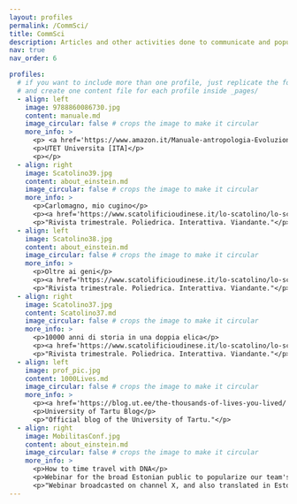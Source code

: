 ```yaml
---
layout: profiles
permalink: /CommSci/
title: CommSci
description: Articles and other activities done to communicate and popularizing scientific concepts to a broad audience
nav: true
nav_order: 6

profiles:
  # if you want to include more than one profile, just replicate the following block
  # and create one content file for each profile inside _pages/
  - align: left
    image: 9788860086730.jpg
    content: manuale.md
    image_circular: false # crops the image to make it circular
    more_info: >
      <p> <a href='https://www.amazon.it/Manuale-antropologia-Evoluzione-biodiversit%C3%A0-umana/dp/8860086736'>Manuale di Antropologia, Evoluzione e Biodiversita Umana</a></p>
      <p>UTET Universita [ITA]</p>
      <p></p>
  - align: right
    image: Scatolino39.jpg
    content: about_einstein.md
    image_circular: false # crops the image to make it circular
    more_info: >
      <p>Carlomagno, mio cugino</p>
      <p><a href='https://www.scatolificioudinese.it/lo-scatolino/lo-scatolino-39/?p=0'>Scatolino n. 39 [ITA]</a></p>
      <p>"Rivista trimestrale. Poliedrica. Interattiva. Viandante."</p>
  - align: left
    image: Scatolino38.jpg
    content: about_einstein.md
    image_circular: false # crops the image to make it circular
    more_info: >
      <p>Oltre ai geni</p>
      <p><a href='https://www.scatolificioudinese.it/lo-scatolino/lo-scatolino-38/?p=0'>Scatolino n. 38 [ITA]</a></p>
      <p>"Rivista trimestrale. Poliedrica. Interattiva. Viandante."</p>
  - align: right
    image: Scatolino37.jpg
    content: Scatolino37.md
    image_circular: false # crops the image to make it circular
    more_info: >
      <p>10000 anni di storia in una doppia elica</p>
      <p><a href='https://www.scatolificioudinese.it/lo-scatolino/lo-scatolino-37/?p=0'>Scatolino n. 37 [ITA]</a></p>
      <p>"Rivista trimestrale. Poliedrica. Interattiva. Viandante."</p>
  - align: left
    image: prof_pic.jpg
    content: 1000Lives.md
    image_circular: false # crops the image to make it circular
    more_info: >
      <p><a href='https://blog.ut.ee/the-thousands-of-lives-you-lived/'>The thousands of lives you lived</a></p>
      <p>University of Tartu Blog</p>
      <p>"Official blog of the University of Tartu."</p>
  - align: right
    image: MobilitasConf.jpg
    content: about_einstein.md
    image_circular: false # crops the image to make it circular
    more_info: >
      <p>How to time travel with DNA</p>
      <p>Webinar for the broad Estonian public to popularize our team's research</p>
      <p>"Webinar broadcasted on channel X, and also translated in Estonian"</p>
---
```

